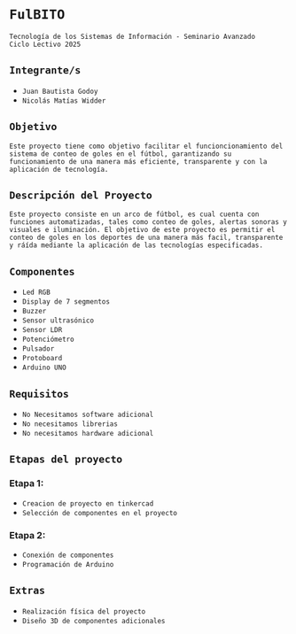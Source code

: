 # **`FulBITO`**

`Tecnología de los Sistemas de Información - Seminario Avanzado`  
`Ciclo Lectivo 2025`

## **`Integrante/s`**

- `Juan Bautista Godoy`  
- `Nicolás Matías Widder`

## **`Objetivo`**

`Este proyecto tiene como objetivo facilitar el funcioncionamiento del sistema de conteo de goles en el fútbol, garantizando su funcionamiento de una manera más eficiente, transparente y con la aplicación de tecnología. `

## **`Descripción del Proyecto`**

`Este proyecto consiste en un arco de fútbol, es cual cuenta con funciones automatizadas, tales como conteo de goles, alertas sonoras y visuales e iluminación. El objetivo de este proyecto es permitir el conteo de goles en los deportes de una manera más facil, transparente y ráída mediante la aplicación de las tecnologías especificadas.`

## **`Componentes`**

- `Led RGB`  
- `Display de 7 segmentos`  
- `Buzzer`
- `Sensor ultrasónico`
- `Sensor LDR`
- `Potenciómetro`
- `Pulsador`
- `Protoboard`
- `Arduino UNO`

## **`Requisitos`**

- `No Necesitamos software adicional`  
- `No necesitamos librerias`  
- `No necesitamos hardware adicional`

## **`Etapas del proyecto`**
### Etapa 1:
- `Creacion de proyecto en tinkercad`
- `Selección de componentes en el proyecto`

### Etapa 2:
- `Conexión de componentes`
- `Programación de Arduino`

## **`Extras`**

- `Realización física del proyecto`
- `Diseño 3D de componentes adicionales`
